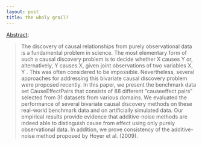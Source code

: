 ```yaml
---
layout: post
title: the wholy grail?
---
```


[Abstract](http://arxiv.org/abs/1412.3773):

> The discovery of causal relationships from purely observational data is a fundamental problem in science. The most elementary form of such a causal discovery problem is to decide whether X causes Y or, alternatively, Y causes X, given joint observations of two variables X, Y . This was often considered to be impossible. Nevertheless, several approaches for addressing this bivariate causal discovery problem were proposed recently. In this paper, we present the benchmark data set CauseEffectPairs that consists of 88 different “causeeffect pairs” selected from 31 datasets from various domains. We evaluated the performance of several bivariate causal discovery methods on these real-world benchmark data and on artificially simulated data. Our empirical results provide evidence that additive-noise methods are indeed able to distinguish cause from effect using only purely observational data. In addition, we prove consistency of the additive-noise method proposed by Hoyer et al. (2009).